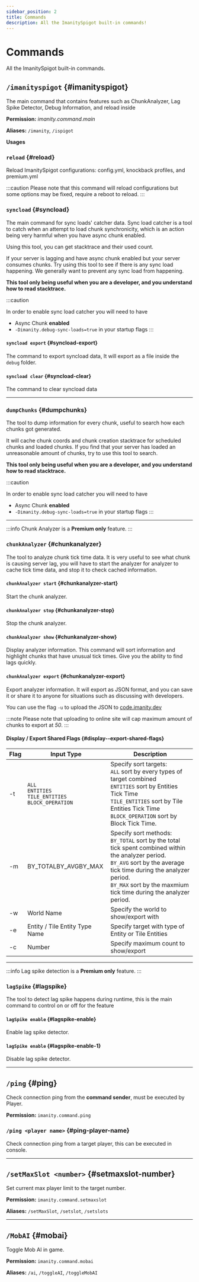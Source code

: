 ```yaml
---
sidebar_position: 2
title: Commands
description: All the ImanitySpigot built-in commands!
---
```


# Commands

All the ImanitySpigot built-in commands.

## `/imanityspigot` {#imanityspigot}

The main command that contains features such as ChunkAnalyzer, Lag Spike Detector, Debug Information, and reload inside

**Permission:** *imanity.command.main*

**Aliases:** `/imanity`, `/ispigot`


**Usages**

### `reload` {#reload}

Reload ImanitySpigot configurations: config.yml, knockback profiles, and premium.yml

:::caution
Please note that this command will reload configurations but some options may be fixed, require a reboot to reload.
:::

### `syncload` {#syncload}

The main command for sync loads' catcher data. 
Sync load catcher is a tool to catch when an attempt to load chunk synchronicity, 
which is an action being very harmful when you have async chunk enabled. 

Using this tool, you can get stacktrace and their used count. 

If your server is lagging and have async chunk enabled but your server consumes chunks. 
Try using this tool to see if there is any sync load happening. We generally want to prevent any sync load from happening.

**This tool only being useful when you are a developer, and you understand how to read stacktrace.**

:::caution

In order to enable sync load catcher you will need to have
- Async Chunk **enabled**
- `-Dimanity.debug-sync-loads=true` in your startup flags
:::

#### `syncload export` {#syncload-export}

The command to export syncload data, It will export as a file inside the `debug` folder.

#### `syncload clear` {#syncload-clear}

The command to clear syncload data

---

### `dumpChunks` {#dumpchunks}

The tool to dump information for every chunk, useful to search how each chunks got generated.

It will cache chunk coords and chunk creation stacktrace for scheduled chunks and loaded chunks.
If you find that your server has loaded an unreasonable amount of chunks, try to use this tool to search.

**This tool only being useful when you are a developer, and you understand how to read stacktrace.**

:::caution

In order to enable sync load catcher you will need to have
- Async Chunk **enabled**
- `-Dimanity.debug-sync-loads=true` in your startup flags
:::

---

:::info
Chunk Analyzer is a **Premium only** feature.
:::

### `chunkAnalyzer` {#chunkanalyzer}

The tool to analyze chunk tick time data. 
It is very useful to see what chunk is causing server lag, you will have to start the analyzer for analyzer to cache tick time data, and stop it to check cached information.

#### `chunkAnalyzer start` {#chunkanalyzer-start}

Start the chunk analyzer.

#### `chunkAnalyzer stop` {#chunkanalyzer-stop}

Stop the chunk analyzer.

#### `chunkAnalyzer show` {#chunkanalyzer-show}

Display analyzer information. This command will sort information and highlight chunks that have unusual tick times. Give you the ability to find lags quickly.

#### `chunkAnalyzer export` {#chunkanalyzer-export}

Export analyzer information. It will export as JSON format, and you can save it or share it to anyone for situations such as discussing with developers. 

You can use the flag `-u` to upload the JSON to [code.imanity.dev](https://code.imanity.dev)

:::note
Please note that uploading to online site will cap maximum amount of chunks to export at _50_.
:::

#### Display / Export Shared Flags {#display--export-shared-flags}

| Flag | Input Type                                                     | Description                                                                                                                                                                                                                                          |
|------|----------------------------------------------------------------|------------------------------------------------------------------------------------------------------------------------------------------------------------------------------------------------------------------------------------------------------|
| -t   | `ALL`<br/>`ENTITIES`<br/>`TILE_ENTITIES`<br/>`BLOCK_OPERATION` | Specify sort targets:<br/>`ALL` sort by every types of target combined<br/>`ENTITIES` sort by Entities Tick Time<br/>`TILE_ENTITIES` sort by Tile Entities Tick Time<br/>`BLOCK_OPERATION` sort by Block Tick Time.                                  |
| -m   | BY_TOTALBY_AVGBY_MAX                                           | Specify sort methods:<br/>`BY_TOTAL` sort by the total tick spent combined within the analyzer period.<br/>`BY_AVG` sort by the average tick time during the analyzer period.<br/>`BY_MAX` sort by the maxmium tick time during the analyzer period. |
| -w   | World Name                                                     | Specify the world to show/export with                                                                                                                                                                                                                |
| -e   | Entity / Tile Entity Type Name                                 | Specify target with type of Entity or Tile Entities                                                                                                                                                                                                  |
| -c   | Number                                                         | Specify maximum count to show/export                                                                                                                                                                                                                 |

---

:::info
Lag spike detection is a **Premium only** feature.
:::

### `lagSpike` {#lagspike}

The tool to detect lag spike happens during runtime, this is the main command to control on or off for the feature

#### `lagSpike enable` {#lagspike-enable}

Enable lag spike detector.

#### `lagSpike enable` {#lagspike-enable-1}

Disable lag spike detector.

---

## `/ping` {#ping}

Check connection ping from the **command sender**, must be executed by Player.

**Permission:** `imanity.command.ping`

### `/ping <player name>` {#ping-player-name}

Check connection ping from a target player, this can be executed in console.

---

## `/setMaxSlot <number>` {#setmaxslot-number}

Set current max player limit to the target number.

**Permission:** `imanity.command.setmaxslot`

**Aliases:** `/setMaxSlot`, `/setslot`, `/setslots`

---

## `/MobAI` {#mobai}

Toggle Mob AI in game.

**Permission:** `imanity.command.mobai`

**Aliases:** `/ai`, `/toggleAI`, `/toggleMobAI`